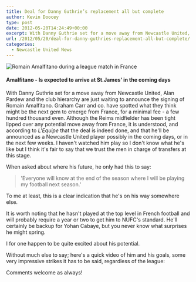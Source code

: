 ```yaml
---
title: Deal for Danny Guthrie’s replacement all but complete
author: Kevin Doocey
type: post
date: 2012-05-20T14:24:49+00:00
excerpt: With Danny Guthrie set for a move away from Newcastle United, Alan Pardew and the club hierarchy are just waiting to announce the signing of Romain Amalfitano..
url: /2012/05/20/deal-for-danny-guthries-replacement-all-but-complete/
categories:
  - Newcastle United News
---
```


![Romain Amalfitano during a league match in France](https://www.tynetime.com/wp-content/uploads/2012/05/Romain-Amalfitano-Newcastle.jpg "Romain-Amalfitano-Newcastle")

#### Amalfitano - Is expected to arrive at St.James' in the coming days

With Danny Guthrie set for a move away from Newcastle United, Alan Pardew and the club hierarchy are just waiting to announce the signing of Romain Amalfitano. Graham Carr and co. have spotted what they think might be the next gem to emerge from France, for a minimal fee - a few hundred thousand even. Although the Reims midfielder has been tight lipped over any potential move away from France, it is understood, and according to _L'Equipe_ that the deal is indeed done, and that he'll be announced as a Newcastle United player possibly in the coming days, or in the next few weeks. I haven't watched him play so I don't know what he's like but I think it's fair to say that we trust the men in charge of transfers at this stage.

When asked about where his future, he only had this to say:

> 'Everyone will know at the end of the season where I will be playing my football next season.'

To me at least, this is a clear indication that he's on his way somewhere else.

It is worth noting that he hasn't played at the top level in French football and will probably require a year or two to get him to NUFC's standard. He'll certainly be backup for Yohan Cabaye, but you never know what surprises he might spring.

I for one happen to be quite excited about his potential.

Without much else to say; here's a quick video of him and his goals, some very impressive strikes it has to be said, regardless of the league:

Comments welcome as always!
